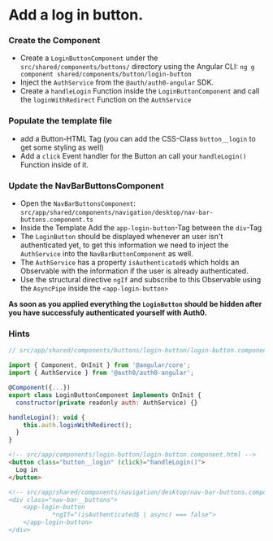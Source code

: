 # Add a log in button.

### Create the Component

- Create a `LoginButtonComponent` under the `src/shared/components/buttons/` directory using the Angular CLI: `ng g component shared/components/button/login-button`
- Inject the `AuthService` from the `@auth/auth0-angular` SDK.
- Create a `handleLogin` Function inside the `LoginButtonComponent` and call the `loginWithRedirect` Function on the `AuthService`

### Populate the template file

- add a Button-HTML Tag (you can add the CSS-Class `button__login` to get some styling as well)
- Add a `click` Event handler for the Button an call your `handleLogin()` Function inside of it.

### Update the NavBarButtonsComponent

- Open the `NavBarButtonsComponent`: `src/app/shared/components/navigation/desktop/nav-bar-buttons.component.ts`
- Inside the Template Add the `app-login-button`-Tag between the `div`-Tag
- The `LoginButton` should be displayed whenever an user isn't authenticated yet, to get this information we need to inject the `AuthService` into the `NavBarButtonComponent` as well.
- The `AuthService` has a property `isAuthenticated$` which holds an Observable with the information if the user is already authenticated.
- Use the structural directive `ngIf` and subscribe to this Observable using the `AsyncPipe` inside the `<app-login-button>`

**As soon as you applied everything the `LoginButton` should be hidden after you have successfuly authenticated yourself with Auth0.**

### Hints

```javascript
// src/app/shared/components/buttons/login-button/login-button.component.ts

import { Component, OnInit } from '@angular/core';
import { AuthService } from '@auth0/auth0-angular';

@Component({...})
export class LoginButtonComponent implements OnInit {
  constructor(private readonly auth: AuthService) {}

handleLogin(): void {
    this.auth.loginWithRedirect();
  }
}
```

```html
<!-- src/app/components/login-button/login-button.component.html -->
<button class="button__login" (click)="handleLogin()">
  Log in
</button>

<!-- src/app/shared/components/navigation/desktop/nav-bar-buttons.component.html
<div class="nav-bar__buttons">
    <app-login-button
            *ngIf="(isAuthenticated$ | async) === false">
    </app-login-button>
</div>
```
